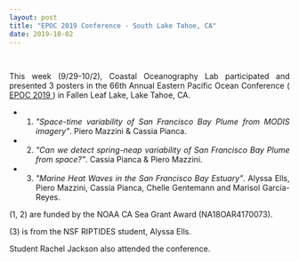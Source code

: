 ```yaml
---
layout: post
title: "EPOC 2019 Conference - South Lake Tahoe, CA"
date: 2019-10-02
---
```


<br>

<div style="text-align:justify" markdown="1">

<p> This week (9/29-10/2), Coastal Oceanography Lab participated and presented 3 posters in the 66th Annual Eastern Pacific Ocean Conference (<a href='http://www.easternpacificoceanconference.org'> EPOC 2019 </a>) in Fallen Leaf Lake, Lake Tahoe, CA.</p>

- 1) <i>"Space-time variability of San Francisco Bay Plume from MODIS imagery"</i>. Piero Mazzini & Cassia Pianca.

- 2) <i>"Can we detect spring-neap variability of San Francisco Bay Plume from space?"</i>. Cassia Pianca & Piero Mazzini.

- 3) <i>"Marine Heat Waves in the San Francisco Bay Estuary"</i>. Alyssa Ells, Piero Mazzini, Cassia Pianca, Chelle Gentemann and Marisol García-Reyes.

<p>(1, 2) are funded by the NOAA CA Sea Grant Award (NA18OAR4170073).</p>

<p>(3) is from the NSF RIPTIDES student, Alyssa Ells.</p>

Student Rachel Jackson also attended the conference.

</div>
